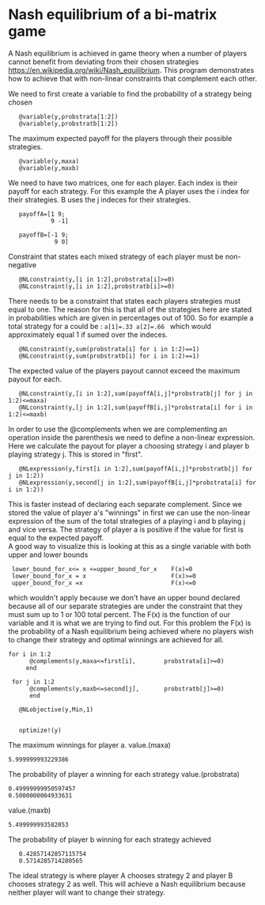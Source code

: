 # Nash equilibrium of a bi-matrix game

A Nash equilibrium is achieved in game theory when a number of players cannot benefit from deviating from their chosen strategies https://en.wikipedia.org/wiki/Nash_equilibrium.  This program demonstrates how to achieve that with non-linear constraints that complement each other.   

We need to first create a variable to find the probability of a strategy being chosen
```
   @variable(y,probstrata[1:2])
   @variable(y,probstratb[1:2])
```
The maximum expected payoff for the players through their possible strategies.
```
   @variable(y,maxa)
   @variable(y,maxb)
```

We need to have two matrices, one for each player.  Each index is their payoff for each strategy.  For this example the A player uses the i index for their strategies. 
B uses the j indeces for their strategies.

```
   payoffA=[1 9;
            9 -1]
         
   payoffB=[-1 9;
             9 0]
```
Constraint that states each mixed strategy of each player must be non-negative
```
   @NLconstraint(y,[i in 1:2],probstrata[i]>=0)
   @NLconstraint(y,[i in 1:2],probstratb[i]>=0)
```

There needs to be a constraint that states each players strategies must equal to one.  The reason for this
is that all of the strategies here are stated in probabilities which are given in
percentages out of 100.  So for example a total strategy for a could be :
              ```a[1]=.33
                 a[2]=.66
               ```
which would approximately equal 1 if sumed over the indeces.
```
   @NLconstraint(y,sum(probstrata[i] for i in 1:2)==1)
   @NLconstraint(y,sum(probstratb[i] for i in 1:2)==1)
```

The expected value of the players payout cannot exceed the maximum payout for each.
```
   @NLconstraint(y,[i in 1:2],sum(payoffA[i,j]*probstratb[j] for j in 1:2)<=maxa)
   @NLconstraint(y,[j in 1:2],sum(payoffB[i,j]*probstrata[i] for i in 1:2)<=maxb)
```

In order to use the @complements when we are complementing an operation inside
the parenthesis we need to define a non-linear expression.  Here we calculate the
payout for player a choosing strategy i and player b playing strategy j.  This is 
stored in "first".
```
   @NLexpression(y,first[i in 1:2],sum(payoffA[i,j]*probstratb[j] for j in 1:2))
   @NLexpression(y,second[j in 1:2],sum(payoffB[i,j]*probstrata[i] for i in 1:2))
```

This is faster instead of declaring each separate complement.  Since we stored the 
value of player a's "winnings" in first we can use the non-linear expression of the sum
of the total strategies of a playing i and b playing j and vice versa.  The strategy
of player a is positive if the value for first is equal to the expected payoff.  
A good way to visualize this is looking at this as a single variable with both upper
and lower bounds
  ```
   lower_bound_for_x<= x <=upper_bound_for_x    F(x)=0
   lower_bound_for_x = x                        F(x)>=0
   upper_bound_for_x =x                         F(x)<=0 
   ```
   which wouldn't apply because we don't have an upper bound declared because all of our separate strategies are under the 
constraint that they must sum up to 1 or 100 total percent.  The F(x) is the function of 
our variable and it is what we are trying to find out.  For this problem the F(x) is the 
probability of a Nash equilibrium being achieved where no players wish to change their
strategy and optimal winnings are achieved for all.  
```
for i in 1:2
      @complements(y,maxa<=first[i],        probstrata[i]>=0)
     end

 for j in 1:2
      @complements(y,maxb<=second[j],       probstratb[j]>=0)
      end

   @NLobjective(y,Min,1)


   optimize!(y)
```

The maximum winnings for player a.
value.(maxa)
```
5.999999993229386
```

The probability of player a winning for each strategy
value.(probstrata)
 ```
 0.49999999950597457
 0.5000000004933631 
 ```

value.(maxb)
```
5.499999993582053
```

The probability of player b winning for each strategy
achieved

```value.(probstratb)
   0.42857142857115754
   0.5714285714280565
 ``` 
The ideal strategy is where player A chooses strategy 2 and player B chooses strategy 2 as well.  This will
achieve a Nash equilibrium because neither player will want to change their strategy.  



